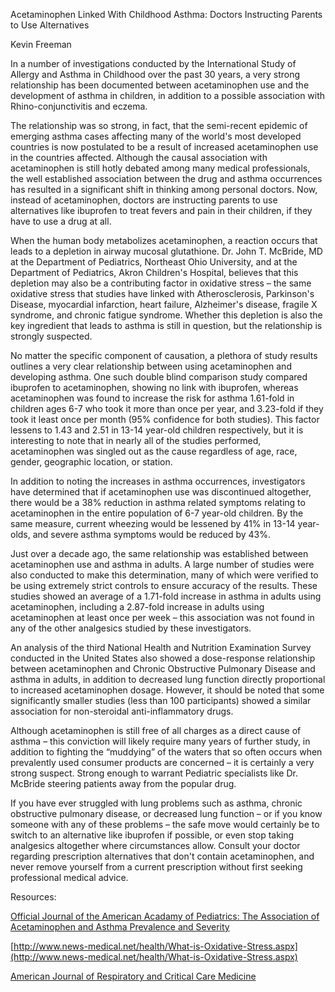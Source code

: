 Acetaminophen Linked With Childhood Asthma: Doctors Instructing Parents to Use Alternatives

Kevin Freeman

 

In a number of investigations conducted by the International Study of Allergy and Asthma in Childhood over the past 30 years, a very strong relationship has been documented between acetaminophen use and the development of asthma in children, in addition to a possible association with Rhino-conjunctivitis and eczema. 

The relationship was so strong, in fact, that the semi-recent epidemic of emerging asthma cases affecting many of the world's most developed countries is now postulated to be a result of increased acetaminophen use in the countries affected. Although the causal association with acetaminophen is still hotly debated among many medical professionals, the well established association between the drug and asthma occurrences has resulted in a significant shift in thinking among personal doctors. Now, instead of acetaminophen, doctors are instructing parents to use alternatives like ibuprofen to treat fevers and pain in their children, if they have to use a drug at all.

When the human body metabolizes acetaminophen, a reaction occurs that leads to a depletion in airway mucosal glutathione. Dr. John T. McBride, MD at the Department of Pediatrics, Northeast Ohio University, and at the Department of Pediatrics, Akron Children's Hospital, believes that this depletion may also be a contributing factor in oxidative stress – the same oxidative stress that studies have linked with Atherosclerosis, Parkinson's Disease, myocardial infarction, heart failure, Alzheimer's disease, fragile X syndrome, and chronic fatigue syndrome. Whether this depletion is also the key ingredient that leads to asthma is still in question, but the relationship is strongly suspected. 

No matter the specific component of causation, a plethora of study results outlines a very clear  relationship between using acetaminophen and developing asthma. One such double blind comparison study compared ibuprofen to acetaminophen, showing no link with ibuprofen, whereas acetaminophen was found to increase the risk for asthma 1.61-fold in children ages 6-7 who took it more than once per year, and 3.23-fold if they took it least once per month (95% confidence for both studies). This factor lessens to 1.43 and 2.51 in 13-14 year-old children respectively, but it is interesting to note that in nearly all of the studies performed, acetaminophen was singled out as the cause regardless of age, race, gender, geographic location, or station.

In addition to noting the increases in asthma occurrences, investigators have determined that if acetaminophen use was discontinued altogether, there would be a 38% reduction in asthma related symptoms relating to acetaminophen in the entire population of 6-7 year-old children. By the same measure, current wheezing would be lessened by 41% in 13-14 year-olds, and severe asthma symptoms would be reduced by 43%. 

Just over a decade ago, the same relationship was established between acetaminophen use and asthma in adults. A large number of studies were also conducted to make this determination, many of which were verified to be using extremely strict controls to ensure accuracy of the results. These studies showed an average of a 1.71-fold increase in asthma in adults using acetaminophen, including a 2.87-fold increase in adults using acetaminophen at least once per week – this association was not found in any of the other analgesics studied by these investigators. 

An analysis of the third National Health and Nutrition Examination Survey conducted in the United States also showed a dose-response relationship between acetaminophen and Chronic Obstructive Pulmonary Disease and asthma in adults, in addition to decreased lung function directly proportional to increased acetaminophen dosage. However, it should be noted that some significantly smaller studies (less than 100 participants) showed  a similar association for non-steroidal anti-inflammatory drugs. 

Although acetaminophen is still free of all charges as a direct cause of asthma – this conviction will likely require many years of further study, in addition to fighting the “muddying” of the waters that so often occurs when prevalently used consumer products are concerned – it is certainly a very strong suspect. Strong enough to warrant Pediatric specialists like Dr. McBride steering patients away from the popular drug.  

If you have ever struggled with lung problems such as asthma, chronic obstructive pulmonary disease, or decreased lung function – or if you know someone with any of these problems – the safe move would certainly be to switch to an alternative like ibuprofen if possible, or even stop taking analgesics altogether where circumstances allow. Consult your doctor regarding prescription alternatives that don't contain acetaminophen, and never remove yourself from a current prescription without first seeking professional medical advice. 

Resources: 

[Official Journal of the American Acadamy of Pediatrics: The Association of Acetaminophen and Asthma Prevalence and Severity](http://pediatrics.aappublications.org/content/128/6/1181.full.pdf)

[http://www.news-medical.net/health/What-is-Oxidative-Stress.aspx](http://www.news-medical.net/health/What-is-Oxidative-Stress.aspx)

[American Journal of Respiratory and Critical Care Medicine](http://ajrccm.atsjournals.org/content/183/2/171.abstract)


